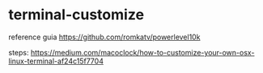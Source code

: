 # terminal-customize

reference guia
https://github.com/romkatv/powerlevel10k

steps:
https://medium.com/macoclock/how-to-customize-your-own-osx-linux-terminal-af24c15f7704
